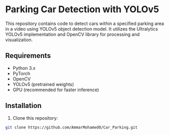 # Parking Car Detection with YOLOv5

This repository contains code to detect cars within a specified parking area in a video using YOLOv5 object detection model. It utilizes the Ultralytics YOLOv5 implementation and OpenCV library for processing and visualization.

## Requirements

- Python 3.x
- PyTorch
- OpenCV
- YOLOv5 (pretrained weights)
- GPU (recommended for faster inference)

## Installation

1. Clone this repository:

```bash
git clone https://github.com/AmmarMohamed0/Car_Parking.git
